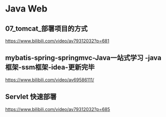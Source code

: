 # Java Web

## 07_tomcat_部署项目的方式

https://www.bilibili.com/video/av79312032?p=681


##  mybatis-spring-springmvc-Java一站式学习 -java框架-ssm框架-idea-更新完毕

https://www.bilibili.com/video/av69586111/

## Servlet 快速部署

https://www.bilibili.com/video/av79312032?p=685
